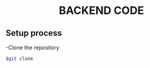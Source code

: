<h1 align="center">BACKEND CODE</h1>

<h2>Setup process</h2>

-Clone the repository

```bash
$git clone 
```
